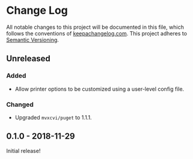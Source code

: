 Change Log
==========

All notable changes to this project will be documented in this file, which
follows the conventions of [keepachangelog.com](http://keepachangelog.com/).
This project adheres to [Semantic Versioning](http://semver.org/).


## Unreleased

### Added
- Allow printer options to be customized using a user-level config file.

### Changed
- Upgraded `mvxcvi/puget` to 1.1.1.

## 0.1.0 - 2018-11-29

Initial release!

[Unreleased]: https://github.com/greglook/edn-tool/compare/0.1.0...HEAD
